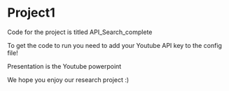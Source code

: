 # Project1

Code for the project is titled API_Search_complete

To get the code to run you need to add your Youtube API key to the config file!

Presentation is the Youtube powerpoint

We hope you enjoy our research project :)